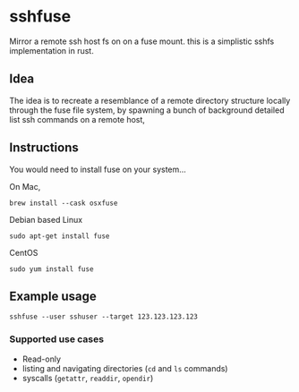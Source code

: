 # sshfuse

Mirror a remote ssh host fs on on a fuse mount. this is a simplistic sshfs implementation in rust.

## Idea
The idea is to recreate a resemblance of a remote directory structure locally through the fuse file system,
by spawning a bunch of background detailed list ssh commands on a remote host,

## Instructions
You would need to install fuse on your system...

On Mac,

```
brew install --cask osxfuse
```

Debian based Linux
```
sudo apt-get install fuse
```

CentOS
```
sudo yum install fuse

```

## Example usage


```
sshfuse --user sshuser --target 123.123.123.123
```
### Supported use cases

- Read-only
- listing and navigating directories (`cd` and `ls` commands)
- syscalls (`getattr`, `readdir`, `opendir`)